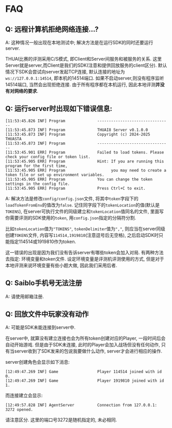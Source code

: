 # FAQ

## Q: 远程计算机拒绝网络连接...?

A: 这种情况一般出现在本地测试中; 解决方法是在运行SDK的同时还要运行server.

THUAI比赛的评测采用C/S模式, 即Client和Server间服务和被服务的关系. 这里Server就是server,而Client是我们的SDK(注意和提供回放服务的client区分). 默认情况下SDK会尝试向server发起TCP连接, 默认连接的地址为`ws://127.0.0.1:14514`, 即本机的14514端口. 如果不启动server,则没有程序监听14514端口, 当然会出现拒绝连接. 由于所有程序都在本机运行, 因此本地评测**并没有对网络的要求**.

## Q: 运行server时出现如下错误信息:

```
[11:53:45.826 INF] Program              --------------------------------
[11:53:45.873 INF] Program              THUAI8 Server v0.1.0.0
[11:53:45.873 INF] Program              Copyright (c) 2024-2025 THUASTA
[11:53:45.873 INF] Program              --------------------------------
[11:53:45.901 ERR] Program              Failed to load tokens. Please check your config file or token list.
[11:53:45.905 ERR] Program              Hint: If you are running this program for the first time,
[11:53:45.905 ERR] Program                    you may need to create a token file or set up environment variables.
[11:53:45.905 ERR] Program              You can change the token settings in the config file.
[11:53:45.905 ERR] Program              Press Ctrl+C to exit.
```

A: 解决方法是修改`config/config.json`文件, 将其中`token`字段下的`loadTokenFromEnv`的值改为`false`. 记住同字段下的`tokenLocation`的值(默认是`TOKENS`), 在server可执行文件的同级建立和`tokenLocation`值同名的文件, 里面写你需要评测的SDK使用的`token`, 用`config.json`指定的分隔符分割.

比如`tokenLocation`值为`"TOKENS"`, `tokenDelimiter`值为`","`, 则应当在server同级创建`TOKENS`文件, 内容写`114514,1919810`(注意逗号后无空格), 之后启动SDK时只能指定114514或1919810作为token.

这一错误的出现是因为我们没有告诉server有哪些token会加入对局. 有两种方法去指定: 环境变量和token文件. 设定环境变量是评测机评测使用的方式, 但是对于本地评测来说环境变量有些小题大做, 因此我们采用后者.

## Q: Saiblo手机号无法注册

A: 请使用邮箱注册.

## Q: 回放文件中玩家没有动作

A: 可能是SDK未能连接到server中. 

在server中, 就算没有建立连接也会为所有token创建对应的Player, 一段时间后会自动开始游戏. 但是由于SDK未连接, 此时的Player会加入战场但没有任何动作, 只有当server收到了SDK发来的包说我要做什么动作, server才会进行相应的操作.

server创建角色会显示如下消息:

```
[12:49:47.269 INF] Game                 Player 114514 joined with id 0.
[12:49:47.269 INF] Game                 Player 1919810 joined with id 1.
```

而连接建立会显示:

```
[12:49:57.828 INF] AgentServer          Connection from 127.0.0.1: 3272 opened.
```

请注意区分. 这里的端口号3272是随机指定的, 未必相同.
